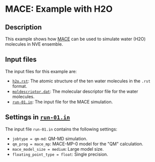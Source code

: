 # MACE: Example with H2O

## Description

This example shows how [MACE](https://github.com/ACEsuit/mace) can be used to simulate water (H2O) molecules in NVE ensemble.

## Input files

The input files for this example are:

- [`h2o.rst`](h2o.rst): The atomic structure of the ten water molecules in the `.rst` format.
- [`moldescriptor.dat`](moldescriptor.dat): The molecular descriptor file for the water molecules.
- [`run-01.in`](run-01.in): The input file for the MACE simulation.

## Settings in [`run-01.in`](run-01.in)

The input file `run-01.in` contains the following settings:

- `jobtype = qm-md`: QM-MD simulation.
- `qm_prog = mace_mp`: MACE-MP-0 model for the "QM" calculation.
- `mace_model_size = medium`: Large model size.
- `floating_point_type = float`: Single precision.